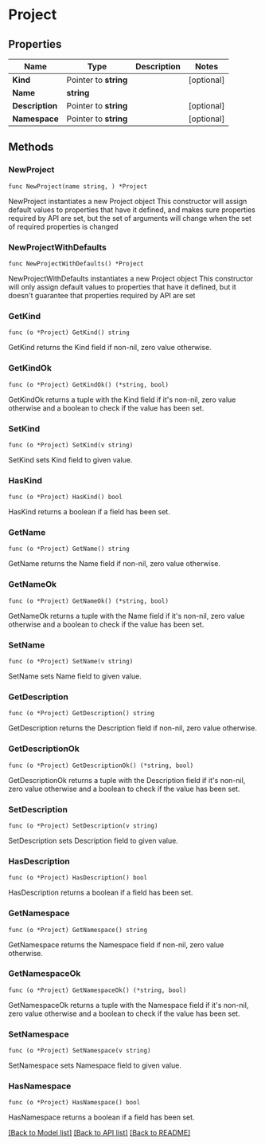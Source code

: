 # Project

## Properties

Name | Type | Description | Notes
------------ | ------------- | ------------- | -------------
**Kind** | Pointer to **string** |  | [optional] 
**Name** | **string** |  | 
**Description** | Pointer to **string** |  | [optional] 
**Namespace** | Pointer to **string** |  | [optional] 

## Methods

### NewProject

`func NewProject(name string, ) *Project`

NewProject instantiates a new Project object
This constructor will assign default values to properties that have it defined,
and makes sure properties required by API are set, but the set of arguments
will change when the set of required properties is changed

### NewProjectWithDefaults

`func NewProjectWithDefaults() *Project`

NewProjectWithDefaults instantiates a new Project object
This constructor will only assign default values to properties that have it defined,
but it doesn't guarantee that properties required by API are set

### GetKind

`func (o *Project) GetKind() string`

GetKind returns the Kind field if non-nil, zero value otherwise.

### GetKindOk

`func (o *Project) GetKindOk() (*string, bool)`

GetKindOk returns a tuple with the Kind field if it's non-nil, zero value otherwise
and a boolean to check if the value has been set.

### SetKind

`func (o *Project) SetKind(v string)`

SetKind sets Kind field to given value.

### HasKind

`func (o *Project) HasKind() bool`

HasKind returns a boolean if a field has been set.

### GetName

`func (o *Project) GetName() string`

GetName returns the Name field if non-nil, zero value otherwise.

### GetNameOk

`func (o *Project) GetNameOk() (*string, bool)`

GetNameOk returns a tuple with the Name field if it's non-nil, zero value otherwise
and a boolean to check if the value has been set.

### SetName

`func (o *Project) SetName(v string)`

SetName sets Name field to given value.


### GetDescription

`func (o *Project) GetDescription() string`

GetDescription returns the Description field if non-nil, zero value otherwise.

### GetDescriptionOk

`func (o *Project) GetDescriptionOk() (*string, bool)`

GetDescriptionOk returns a tuple with the Description field if it's non-nil, zero value otherwise
and a boolean to check if the value has been set.

### SetDescription

`func (o *Project) SetDescription(v string)`

SetDescription sets Description field to given value.

### HasDescription

`func (o *Project) HasDescription() bool`

HasDescription returns a boolean if a field has been set.

### GetNamespace

`func (o *Project) GetNamespace() string`

GetNamespace returns the Namespace field if non-nil, zero value otherwise.

### GetNamespaceOk

`func (o *Project) GetNamespaceOk() (*string, bool)`

GetNamespaceOk returns a tuple with the Namespace field if it's non-nil, zero value otherwise
and a boolean to check if the value has been set.

### SetNamespace

`func (o *Project) SetNamespace(v string)`

SetNamespace sets Namespace field to given value.

### HasNamespace

`func (o *Project) HasNamespace() bool`

HasNamespace returns a boolean if a field has been set.


[[Back to Model list]](../README.md#documentation-for-models) [[Back to API list]](../README.md#documentation-for-api-endpoints) [[Back to README]](../README.md)


